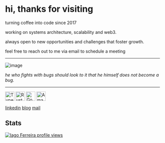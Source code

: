 # hi, thanks for visiting

turning coffee into code since 2017  

working on systems architecture, scalability and web3.  

always open to new opportunities and challenges that foster growth.

feel free to reach out to me via email to schedule a meeting

---

![image](https://github.com/user-attachments/assets/d2c5c08a-b5eb-40a6-96f1-ff95b002a5d1)


*he who fights with bugs should look to it that he himself does not become a bug.*

---
<div>
    <img align="center" alt="Typescript" height="30" width="30" src="https://cdn.jsdelivr.net/gh/devicons/devicon@latest/icons/typescript/typescript-original.svg" /> 
    <img align="center" alt="Rust" height="30" width="30" src="https://cdn.jsdelivr.net/gh/devicons/devicon@latest/icons/rust/rust-original.svg" /> 
    <img align="center" alt="Go" height="30" width="30" src="https://cdn.jsdelivr.net/gh/devicons/devicon@latest/icons/go/go-original.svg" /> 
    <img align="center" alt="Amazon Web Services" height="30" width="30" src="https://cdn.jsdelivr.net/gh/devicons/devicon@latest/icons/amazonwebservices/amazonwebservices-original-wordmark.svg" />
<br/>

<a href="https://www.linkedin.com/in/iagxferreira/">linkedin</a>
<a href="https://www.iago-ferreira.com/blog">blog</a>
<a href="mailto:iago-ferreira@outlook.com">mail</a>

## Stats
[![Iago Ferreira profile views](https://u8views.com/api/v1/github/profiles/48165335/views/day-week-month-total-count.svg)](https://u8views.com/github/iagxferreira)

